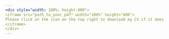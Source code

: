 ```yaml
---
<div style="width: 100%; height:800">
<iframe src="path_to_your_pdf" width="100%" height="800">
Please click on the icon on the top right to download my CV if it does not show up in your browser.
</iframe>
</div>
---
```


